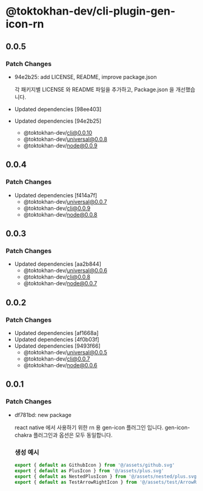 # @toktokhan-dev/cli-plugin-gen-icon-rn

## 0.0.5

### Patch Changes

- 94e2b25: add LICENSE, README, improve package.json

  각 패키지별 LICENSE 와 README 파일을 추가하고, Package.json 을 개선했습니다.

- Updated dependencies [98ee403]
- Updated dependencies [94e2b25]
  - @toktokhan-dev/cli@0.0.10
  - @toktokhan-dev/universal@0.0.8
  - @toktokhan-dev/node@0.0.9

## 0.0.4

### Patch Changes

- Updated dependencies [f414a7f]
  - @toktokhan-dev/universal@0.0.7
  - @toktokhan-dev/cli@0.0.9
  - @toktokhan-dev/node@0.0.8

## 0.0.3

### Patch Changes

- Updated dependencies [aa2b844]
  - @toktokhan-dev/universal@0.0.6
  - @toktokhan-dev/cli@0.0.8
  - @toktokhan-dev/node@0.0.7

## 0.0.2

### Patch Changes

- Updated dependencies [af1668a]
- Updated dependencies [4f0b03f]
- Updated dependencies [9493f66]
  - @toktokhan-dev/universal@0.0.5
  - @toktokhan-dev/cli@0.0.7
  - @toktokhan-dev/node@0.0.6

## 0.0.1

### Patch Changes

- df781bd: new package

  react native 에서 사용하기 위한 rn 용 gen-icon 플러그인 입니다.
  gen-icon-chakra 플러그인과 옵션은 모두 동일합니다.

  ### 생성 예시

  ```ts
  export { default as GithubIcon } from '@/assets/github.svg'
  export { default as PlusIcon } from '@/assets/plus.svg'
  export { default as NestedPlusIcon } from '@/assets/nested/plus.svg'
  export { default as TestArrowRightIcon } from '@/assets/test/ArrowRight.svg'
  ```
